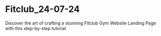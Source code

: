 # Fitclub_24-07-24
Discover the art of crafting a stunning Fitclub Gym Website Landing Page with this step-by-step tutorial.
